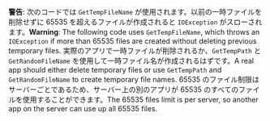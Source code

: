 <span data-ttu-id="43179-101">**警告**: 次のコードでは `GetTempFileName` が使用されます。以前の一時ファイルを削除せずに 65535 を超えるファイルが作成されると `IOException` がスローされます。</span><span class="sxs-lookup"><span data-stu-id="43179-101">**Warning**: The following code uses `GetTempFileName`, which throws an `IOException` if more than 65535 files are created without deleting previous temporary files.</span></span> <span data-ttu-id="43179-102">実際のアプリで一時ファイルが削除されるか、`GetTempPath` と `GetRandomFileName` を使用して一時ファイル名が作成されるはずです。</span><span class="sxs-lookup"><span data-stu-id="43179-102">A real app should either delete temporary files or use `GetTempPath` and `GetRandomFileName` to create temporary file names.</span></span> <span data-ttu-id="43179-103">65535 のファイル制限はサーバーごとであるため、サーバー上の別のアプリが 65535 のすべてのファイルを使用することができます。</span><span class="sxs-lookup"><span data-stu-id="43179-103">The 65535 files limit is per server, so another app on the server can use up all 65535 files.</span></span> 

